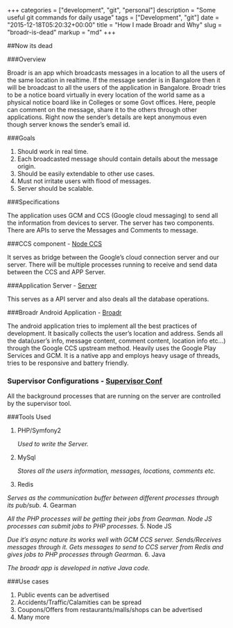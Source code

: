 
+++
categories = ["development", "git", "personal"]
description = "Some useful git commands for daily usage"
tags = ["Development", "git"]
date = "2015-12-18T05:20:32+00:00"
title = "How I made Broadr and Why"
slug = "broadr-is-dead"
markup = "md"
+++

##Now its dead

###Overview

Broadr is an app which broadcasts messages in a location to all the users of the same location in realtime. If the message sender is in Bangalore then it will be broadcast to all the users of the application in Bangalore. Broadr tries to be a notice board virtually in every location of the world same as a physical notice board like in Colleges or some Govt offices. Here, people can comment on the message, share it to the others through other applications. Right now the sender’s details are kept anonymous even though server knows the sender’s email id.


###Goals

1. Should work in real time.
2. Each broadcasted message should contain details about the message origin.
3. Should be easily extendable to other use cases.
4. Must not irritate users with flood of messages.
5. Server should be scalable.

###Specifications

The application uses GCM and CCS (Google cloud messaging) to send all the information from devices to server.
The server has two components.
There are APIs to serve the Messages and Comments to message.

###CCS component - [Node CCS](https://github.com/broadr/node-ccs "node-ccs")

It serves as bridge between the Google’s cloud connection server and our server. There will be multiple processes running to receive and send data between the CCS and APP Server.

###Application Server - [Server](https://github.com/broadr/server "broadr-server")

This serves as a API server and also deals all the database operations.

###Broadr Android Application - [Broadr](https://github.com/broadr/broadr "broadr")

The android application tries to implement all the best practices of development. It basically collects the user’s location and address. Sends all the data(user’s info, message content, comment content, location info etc...) through the Google CCS upstream method. Heavily uses the Google Play Services and GCM. It is a native app and employs heavy usage of threads, tries to be responsive and battery friendly.

### Supervisor Configurations - [Supervisor Conf](https://github.com/broadr/supervisor-confs "supervisor-confs")

All the background processes that are running on the server are controlled by the supervisor tool.

###Tools Used

1. PHP/Symfony2
	
    _Used to write the Server._
2. MySql

	_Stores all the users information, messages, locations, comments etc._
3. Redis

  _Serves as the communication buffer between different processes through its pub/sub._
4. Gearman

  _All the PHP processes will be getting their jobs from Gearman. Node JS processes can submit jobs to PHP processes._
5. Node JS

  _Due it’s async nature its works well with GCM CCS server. Sends/Receives messages through it. Gets messages to send to CCS server from Redis and gives jobs to PHP processes through Gearman._
6. Java

  _The broadr app is developed in native Java code._
  
###Use cases

1. Public events can be advertised
2. Accidents/Traffic/Calamities can be spread
3. Coupons/Offers from restaurants/malls/shops can be advertised
4. Many more

